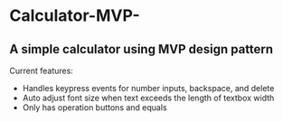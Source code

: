 # Calculator-MVP-

## A simple calculator using MVP design pattern

 Current features:
- Handles keypress events for number inputs, backspace, and delete
- Auto adjust font size when text exceeds the length of textbox width
- Only has operation buttons and equals
  
   
